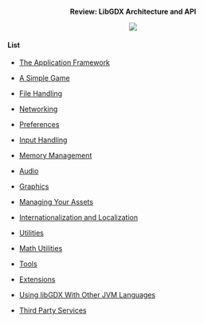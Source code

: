 <p align="center"><b>Review: LibGDX Architecture and API</b></p>

<div align="center"><img src="https://github.com/Gwoks/homework2/blob/master/img/image.png?raw=true" />
</div>

#### List

* [The Application Framework](applicationframework.md)

* [A Simple Game](asimplegame.md)

* [File Handling](filehandling.md)

* [Networking](networking.md)

* [Preferences](preferences.md)

* [Input Handling](inputhandling.md)

* [Memory Management](memorymanagement.md)

* [Audio](audio.md)

* [Graphics](graphics.md)

* [Managing Your Assets](manageyourasset.md)

* [Internationalization and Localization](i18nl10n.md)

* [Utilities](utilities.md)

* [Math Utilities](mathutilities.md)

* [Tools](toolss.md)

* [Extensions](extensions.md)

* [Using libGDX With Other JVM Languages](usingotherjvm.md)

* [Third Party Services](thirdparty.md)

